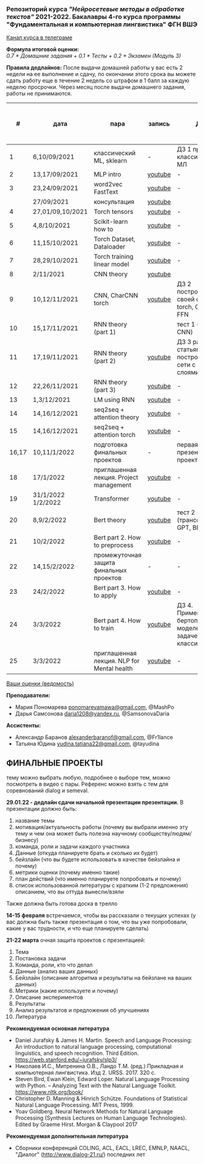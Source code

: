 ### Репозиторий курса *"Нейросетевые методы в обработке текстов"* 2021-2022.  Бакалавры 4-го курса программы "Фундаментальная и компьютерная лингвистика" ФГН ВШЭ

[Канал курса в телеграме](https://t.me/hse_nnmethods2122)

**Формула итоговой оценки:**  
*0.7 * Домашние задания + 0.1 * Тесты +  0.2 * Экзамен (Модуль 3)*

**Правила дедлайнов:** 
После выдачи домашней работы у вас есть 2 недели на ее выполнение и сдачу, по окончании этого срока вы можете сдать работу еще в течение 2 недель со штрафом в 1 балл за каждую неделю просрочки. Через месяц после выдачи домашнего задания, работы не принимаются.


\# | дата| пара|запись| ДЗ  | Мягкий дедлайн | Жесткий дедлайн | Ссылка на форму для сдачи
| -------------| -------------| -------------| -------------| ------------- | ------------- | ----------- | ---------------- | 
| 1|6,10/09/2021|классический ML, sklearn | - | ДЗ 1 про классический МЛ   |  26.09.21 23:59  | 10.10.21 23:59  | [google forms](https://forms.gle/igoRrML4g9uGt6p1A) |
| 2|13,17/09/2021|MLP intro| [youtube](https://www.youtube.com/watch?v=lFh6kKYiaZw) | - | - | - | - |
| 3|23,24/09/2021|word2vec FastText| [youtube](https://youtu.be/InwNEwh6DYk) | - | - | - | - |
| |27/09/2021|консультация| [youtube](https://www.youtube.com/watch?v=qKJljmY90Yk) | | | | |
| 4|27,01/09,10/2021|Torch tensors| [youtube](https://youtu.be/HQyx8vK1S4A) | - | - | - | - |
| 5|4,8/10/2021|Scikit-learn how to| [youtube](https://youtu.be/uZlYMKHMdMA) | - | - | - | - |
| 6|11,15/10/2021|Torch Dataset, Dataloader| [youtube](https://youtu.be/s9WPMP8CXnI) | - | - | - | - |
| 7|28,29/10/2021|Torch training linear model| [youtube](https://youtu.be/52Ky4PP1kmg) | - | - | - | - |
| 8|2/11/2021|CNN theory| [youtube](https://youtu.be/pyxq1HxdB1M) |  | - | - | - |
| 9|10,12/11/2021|CNN, CharCNN  torch| [youtube](https://youtu.be/GCV7CBg5kIY) | ДЗ 2 построение своей сети в torch, CNN + FFN | 26.11.21 23:59 | 10.12.21 23:59| [google forms](https://docs.google.com/forms/d/e/1FAIpQLScNQfeHd9TF7kO73126q-zhwQlPi4-snNxSyGO0NxKMitxgDQ/viewform?usp=sf_link) |
| 10|15,17/11/2021|RNN theory (part 1)|   | тест 1 (FFN и CNN) | 1.12.21 23:59 | 15.12.21 23:59 | [google forms](https://docs.google.com/forms/d/1pVhBqFRZOWO9YMbdZZWhEOwuTzRREEThNmq8uzj3JL0/edit?usp=sharing) |
| 11|17,19/11/2021|RNN theory (part 2)| [youtube](https://youtu.be/xdxLN17eVIU) | ДЗ 3 работа со статьями + построение сети с RNN слоями  |15.12.21 | 29.12.21 | [google forms](https://docs.google.com/forms/d/107DomtonrXme0RkKcgIQmY-dXMmWb-JEcwsdIED0ago/edit) |
| 12|22,26/11/2021|RNN theory (part 3)| [youtube](https://youtu.be/seLYJ7y_4yo) | - | - | - | - |
| 13|1,3/12/2021|LM using RNN| [youtube](https://youtu.be/zyo9xf3DXhw) | - | - | - | - |
| 14|14,16/12/2021|seq2seq + attention theory| [youtube](https://youtu.be/ZuMniHMWe0Q) | - | - | - | - |
| 15|14,16/12/2021|seq2seq + attention torch| [youtube](https://youtu.be/6OxmzcUA9RI) | - | - | - | - |
| 16,17|10,11/1/2022|подготовка финальных проектов| - | первая презентация проекта | 29.01.2022 | - | [google forms](https://docs.google.com/forms/d/1LUyoapXuKRXJ2U4oT5X5vCCq6MsFEQ1ktNhtgSPS1j8/edit?usp=sharing) |
| 18|17/1/2022|приглашенная лекция. Project management| [youtube](https://youtu.be/Q4Tg5PiBUkU) | - | - | - | - |
| 19|31/1/2022 1/2/2022|Transformer| [youtube](https://youtu.be/G0VSqmlqwS4) | - | - | - | - |
| 20|8,9/2/2022|Bert theory| [youtube](https://youtu.be/NtqPoqAndfI) | тест 2 (трансформер, GPT, BERT) | 23.02.22 23:59| 09.03.22 23:59| [google forms](https://forms.gle/x5kZgsJ4pScPYyzv5)|
| 21|10/2/2022|Bert part 2. How to preprocess| [youtube](https://youtu.be/2LVd3j-Td7o) | - | - | - | - |
| 22|14,15/2/2022|промежуточная защита финальных проектов| - | - | - | - | - |
| 23|24/2/2022|Bert part 3. How to apply| [youtube](https://youtu.be/tKvqOwzZY7A) | - | - | - | - |
| 24|3/3/2022|Bert part 4. How to train| [youtube](https://youtu.be/HiC2AuSlXqo) | ДЗ 4. Применение бертоподобных моделей к задаче классификации  | 20.03.22 | - | [google forms](https://forms.gle/VUtTcbMohkLuCVd99) |
| 25|3/3/2022|приглашенная лекция. NLP for Mental health| [youtube](https://youtu.be/3CMLYxqETHo) | - | - | - | - |



[Ваши оценки (ведомость)](https://docs.google.com/spreadsheets/d/1EcETCgAVFi4konmjudonCb-e9uVrKvqNygzjW8CGMdE/edit#gid=0)

**Преподаватели:**
- Мария Пономарева ponomarevamawa@gmail.com, @MashPo
- Дарья Самсонова daria1208@yandex.ru, @SamsonovaDaria

**Ассистенты:**
- Александр Баранов alexanderbaranof@gmail.com, @Fr1lance 
- Татьяна Юдина yudina.tatiana22@gmail.com, @tayudina



## ФИНАЛЬНЫЕ ПРОЕКТЫ 

тему можно выбрать любую, подробнее о выборе тем, можно посмотреть в видео с пары. Референс можно взять с тем для соревнований dialog и semeval.

**29.01.22 - дедлайн сдачи начальной презентации презентации.** 
В презентации  должно быть:
1) название темы
2) мотивация/актуальность работы (почему вы выбрали именно эту тему и чем она может быть полезна научному сообществу/людям/бизнесу)
3) команда, роли и задачи каждого участника 
4) Данные (откуда планируете брать и сколько их будет)
5) бейзлайн (что вы будете использовать в качестве бейзлайна и почему)
6) метрики оценки (почему именно такие)
7) план действий (что именно планируете попробовать и почему) 
8) список использованной литературы с кратким (1-2 предложения) описанием, что вы оттуда вынесли/взяли

Также должна быть готова доска в трелло

**14-15 февраля** встречаемся, чтобы вы рассказали о текущих успехах (у вас должна быть также презентация о том, что вы уже попробовали, какие у вас трудности, и что еще  планируете сделать)

**21-22 марта** очная защита проектов с презентацией:
1) Тема 
2) Постановка задачи
3) Команда, роли, кто что делал
4) Данные (анализ ваших данных)
5) Бейзлайн (описание алгоритма и результаты на бейзлане на ваших данных) 
6) Метрики (какие используете и почему)
7) Описание экспериментов 
8) Результаты
9) Анализ результатов и предложения об улучшениях 
10) Литература 

**Рекомендуемая основная литература** 
- Daniel Jurafsky & James H. Martin. Speech and Language Processing: An introduction to natural language processing, computational linguistics, and speech recognition. Third Edition. https://web.stanford.edu/~jurafsky/slp3/
- Николаев И.С., Митренина О.В., Ландо Т.М. (ред.) Прикладная и компьютерная лингвистика. Изд 2. URSS. 2017. 320 с.
- Steven Bird, Ewan Klein, Edward Loper. Natural Language Processing with Python. – Analyzing Text with the Natural Language Toolkit. https://www.nltk.org/book/
- Christopher D. Manning & Hinrich Schütze. Foundations of Statistical Natural Language Processing. MIT Press, 1999.
- Yoav Goldberg. Neural Network Methods for Natural Language Processing (Synthesis Lectures on Human Language Technologies). Edited by Graeme Hirst. Morgan & Claypool 2017

**Рекомендуемая дополнительная литература**
- Cборники конференций COLING, ACL, EACL, LREC, EMNLP, NAACL, "Диалог" (http://www.dialog-21.ru/) последних лет
